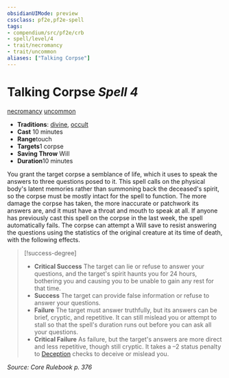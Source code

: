 ```yaml
---
obsidianUIMode: preview
cssclass: pf2e,pf2e-spell
tags:
- compendium/src/pf2e/crb
- spell/level/4
- trait/necromancy
- trait/uncommon
aliases: ["Talking Corpse"]
---
```

# Talking Corpse *Spell 4*   
[necromancy](/rules/traits/necromancy.md)  [uncommon](/rules/traits/uncommon.md)  

- **Traditions**: [divine](/rules/traits/divine.md), [occult](/rules/traits/occult.md)
- **Cast** 10 minutes 
- **Range**touch
- **Targets**1 corpse
- **Saving Throw** Will
- **Duration**10 minutes

You grant the target corpse a semblance of life, which it uses to speak the answers to three questions posed to it. This spell calls on the physical body's latent memories rather than summoning back the deceased's spirit, so the corpse must be mostly intact for the spell to function. The more damage the corpse has taken, the more inaccurate or patchwork its answers are, and it must have a throat and mouth to speak at all. If anyone has previously cast this spell on the corpse in the last week, the spell automatically fails. The corpse can attempt a Will save to resist answering the questions using the statistics of the original creature at its time of death, with the following effects.

> [!success-degree] 
> - **Critical Success** The target can lie or refuse to answer your questions, and the target's spirit haunts you for 24 hours, bothering you and causing you to be unable to gain any rest for that time.
> - **Success** The target can provide false information or refuse to answer your questions.
> - **Failure** The target must answer truthfully, but its answers can be brief, cryptic, and repetitive. It can still mislead you or attempt to stall so that the spell's duration runs out before you can ask all your questions.
> - **Critical Failure** As failure, but the target's answers are more direct and less repetitive, though still cryptic. It takes a –2 status penalty to [Deception](/compendium/skills.md#Deception) checks to deceive or mislead you.

*Source: Core Rulebook p. 376*